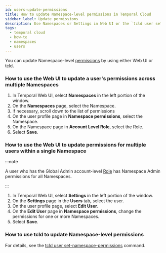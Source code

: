 ```yaml
---
id: users-update-permissions
title: How to update Namespace-level permissions in Temporal Cloud
sidebar_label: Update permissions
description: Use Namespaces or Settings in Web UI or the `tcld user set-namespace-permissions` command.
tags:
  - temporal cloud
  - how-to
  - namespaces
  - users
---
```


You can update Namespace-level [permissions](/cloud/users-namespace-level-permissions) by using either Web UI or tcld.

<!-- How to update Namespace-level permissions for a Namespace in Temporal Cloud using Web UI -->

### How to use the Web UI to update a user's permissions across multiple Namespaces

1. In Temporal Web UI, select **Namespaces** in the left portion of the window.
1. On the **Namespaces** page, select the Namespace.
1. If necessary, scroll down to the list of permissions
1. On the user profile page in **Namespace permissions**, select the Namespace.
1. On the Namespace page in **Account Level Role**, select the Role.
1. Select **Save**.

<!-- How to update Namespace-level permissions for a user in Temporal Cloud using Web UI -->

### How to use the Web UI to update permissions for multiple users within a single Namespace

:::note

A user who has the Global Admin account-level [Role](/cloud/users-account-level-roles) has Namespace Admin permissions for all Namespaces.

:::

1. In Temporal Web UI, select **Settings** in the left portion of the window.
1. On the **Settings** page in the **Users** tab, select the user.
1. On the user profile page, select **Edit User**.
1. On the **Edit User** page in **Namespace permissions**, change the permissions for one or more Namespaces.
1. Select **Save**.

<!-- How to update an account-level Role in Temporal Cloud using tcld -->

### How to use tcld to update Namespace-level permissions

For details, see the [tcld user set-namespace-permissions](/cloud/tcld/user/set-namespace-permissions) command.
